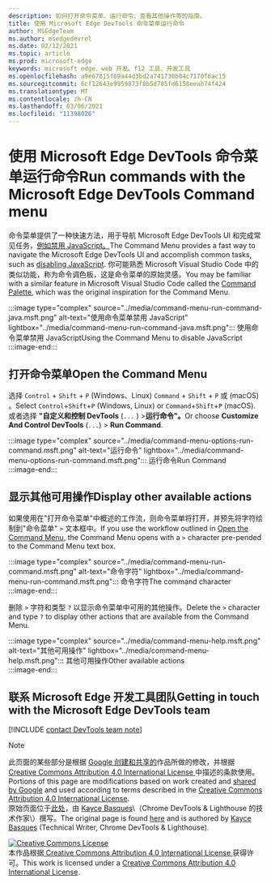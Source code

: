 ```yaml
---
description: 如何打开命令菜单、运行命令、查看其他操作等的指南。
title: 使用 Microsoft Edge DevTools 命令菜单运行命令
author: MSEdgeTeam
ms.author: msedgedevrel
ms.date: 02/12/2021
ms.topic: article
ms.prod: microsoft-edge
keywords: microsoft edge、web 开发、f12 工具、开发工具
ms.openlocfilehash: a9e67815f69a44d3bd2a741738b04c7170f6ac15
ms.sourcegitcommit: 6cf12643e9959873f8b5d785fd6158eeab74f424
ms.translationtype: MT
ms.contentlocale: zh-CN
ms.lasthandoff: 03/06/2021
ms.locfileid: "11398026"
---
```

<!-- Copyright Kayce Basques 

   Licensed under the Apache License, Version 2.0 (the "License");
   you may not use this file except in compliance with the License.
   You may obtain a copy of the License at

       https://www.apache.org/licenses/LICENSE-2.0

   Unless required by applicable law or agreed to in writing, software
   distributed under the License is distributed on an "AS IS" BASIS,
   WITHOUT WARRANTIES OR CONDITIONS OF ANY KIND, either express or implied.
   See the License for the specific language governing permissions and
   limitations under the License.  -->  

# <a name="run-commands-with-the-microsoft-edge-devtools-command-menu"></a><span data-ttu-id="a8312-104">使用 Microsoft Edge DevTools 命令菜单运行命令</span><span class="sxs-lookup"><span data-stu-id="a8312-104">Run commands with the Microsoft Edge DevTools Command menu</span></span>  

<span data-ttu-id="a8312-105">命令菜单提供了一种快速方法，用于导航 Microsoft Edge DevTools UI 和完成常见任务，[例如禁用 JavaScript。][JavascriptDisable]</span><span class="sxs-lookup"><span data-stu-id="a8312-105">The Command Menu provides a fast way to navigate the Microsoft Edge DevTools UI and accomplish common tasks, such as [disabling JavaScript][JavascriptDisable].</span></span>  <span data-ttu-id="a8312-106">你可能熟悉 Microsoft Visual Studio Code 中的类似功能，称为命令调色板，[][VisualStudioCodeUICommandPalette]这是命令菜单的原始灵感。</span><span class="sxs-lookup"><span data-stu-id="a8312-106">You may be familiar with a similar feature in Microsoft Visual Studio Code called the [Command Palette][VisualStudioCodeUICommandPalette], which was the original inspiration for the Command Menu.</span></span>  

:::image type="complex" source="../media/command-menu-run-command-java.msft.png" alt-text="使用命令菜单禁用 JavaScript" lightbox="../media/command-menu-run-command-java.msft.png":::
   <span data-ttu-id="a8312-108">使用命令菜单禁用 JavaScript</span><span class="sxs-lookup"><span data-stu-id="a8312-108">Using the Command Menu to disable JavaScript</span></span>  
:::image-end:::  

## <a name="open-the-command-menu"></a><span data-ttu-id="a8312-109">打开命令菜单</span><span class="sxs-lookup"><span data-stu-id="a8312-109">Open the Command Menu</span></span>  

<span data-ttu-id="a8312-110">选择 `Control` + `Shift` + `P` \(Windows、Linux\) `Command` + `Shift` + `P` 或 \(macOS\) 。</span><span class="sxs-lookup"><span data-stu-id="a8312-110">Select `Control`+`Shift`+`P` \(Windows, Linux\) or `Command`+`Shift`+`P` \(macOS\).</span></span> <span data-ttu-id="a8312-111">或者选择 **"自定义和控制 DevTools** \(`...` \) >**运行命令"。**</span><span class="sxs-lookup"><span data-stu-id="a8312-111">Or choose **Customize And Control DevTools** \(`...`\) > **Run Command**.</span></span>  

:::image type="complex" source="../media/command-menu-options-run-command.msft.png" alt-text="运行命令" lightbox="../media/command-menu-options-run-command.msft.png":::
   <span data-ttu-id="a8312-113">运行命令</span><span class="sxs-lookup"><span data-stu-id="a8312-113">Run Command</span></span>  
:::image-end:::  

## <a name="display-other-available-actions"></a><span data-ttu-id="a8312-114">显示其他可用操作</span><span class="sxs-lookup"><span data-stu-id="a8312-114">Display other available actions</span></span>  

<span data-ttu-id="a8312-115">如果使用在"打开命令菜单"中[](#open-the-command-menu)概述的工作流，则命令菜单将打开，并预先将字符绘制到"命令菜单" `>` 文本框中。</span><span class="sxs-lookup"><span data-stu-id="a8312-115">If you use the workflow outlined in [Open the Command Menu](#open-the-command-menu), the Command Menu opens with a `>` character pre-pended to the Command Menu text box.</span></span>  

:::image type="complex" source="../media/command-menu-run-command.msft.png" alt-text="命令字符" lightbox="../media/command-menu-run-command.msft.png":::
   <span data-ttu-id="a8312-117">命令字符</span><span class="sxs-lookup"><span data-stu-id="a8312-117">The command character</span></span>  
:::image-end:::  

<span data-ttu-id="a8312-118">删除 `>` 字符和类型 `?` 以显示命令菜单中可用的其他操作。</span><span class="sxs-lookup"><span data-stu-id="a8312-118">Delete the `>` character and type `?` to display other actions that are available from the Command Menu.</span></span>  

:::image type="complex" source="../media/command-menu-help.msft.png" alt-text="其他可用操作" lightbox="../media/command-menu-help.msft.png":::
   <span data-ttu-id="a8312-120">其他可用操作</span><span class="sxs-lookup"><span data-stu-id="a8312-120">Other available actions</span></span>  
:::image-end:::  

## <a name="getting-in-touch-with-the-microsoft-edge-devtools-team"></a><span data-ttu-id="a8312-121">联系 Microsoft Edge 开发工具团队</span><span class="sxs-lookup"><span data-stu-id="a8312-121">Getting in touch with the Microsoft Edge DevTools team</span></span>  

[!INCLUDE [contact DevTools team note](../includes/contact-devtools-team-note.md)]  

<!-- links -->  

[JavascriptDisable]: ../javascript/disable.md "使用 Microsoft Edge 开发人员工具禁用 JavaScript |Microsoft Docs"  

[VisualStudioCodeUICommandPalette]: https://code.visualstudio.com/docs/getstarted/userinterface#_command-palette "命令调色板 - Visual Studio代码 UI"  

> [!NOTE]
> <span data-ttu-id="a8312-124">此页面的某些部分是根据 [Google 创建和共享的][GoogleSitePolicies]作品所做的修改，并根据[ Creative Commons Attribution 4.0 International License ][CCA4IL]中描述的条款使用。</span><span class="sxs-lookup"><span data-stu-id="a8312-124">Portions of this page are modifications based on work created and [shared by Google][GoogleSitePolicies] and used according to terms described in the [Creative Commons Attribution 4.0 International License][CCA4IL].</span></span>  
> <span data-ttu-id="a8312-125">原始页面位于[此处](https://developers.google.com/web/tools/chrome-devtools/command-menu/index)，由 [Kayce Basques][KayceBasques]\（Chrome DevTools \& Lighthouse 的技术作家\）撰写。</span><span class="sxs-lookup"><span data-stu-id="a8312-125">The original page is found [here](https://developers.google.com/web/tools/chrome-devtools/command-menu/index) and is authored by [Kayce Basques][KayceBasques] \(Technical Writer, Chrome DevTools \& Lighthouse\).</span></span>  

[![Creative Commons License][CCby4Image]][CCA4IL]  
<span data-ttu-id="a8312-127">本作品根据[ Creative Commons Attribution 4.0 International License ][CCA4IL]获得许可。</span><span class="sxs-lookup"><span data-stu-id="a8312-127">This work is licensed under a [Creative Commons Attribution 4.0 International License][CCA4IL].</span></span>  

[CCA4IL]: https://creativecommons.org/licenses/by/4.0  
[CCby4Image]: https://i.creativecommons.org/l/by/4.0/88x31.png  
[GoogleSitePolicies]: https://developers.google.com/terms/site-policies  
[KayceBasques]: https://developers.google.com/web/resources/contributors/kaycebasques  
